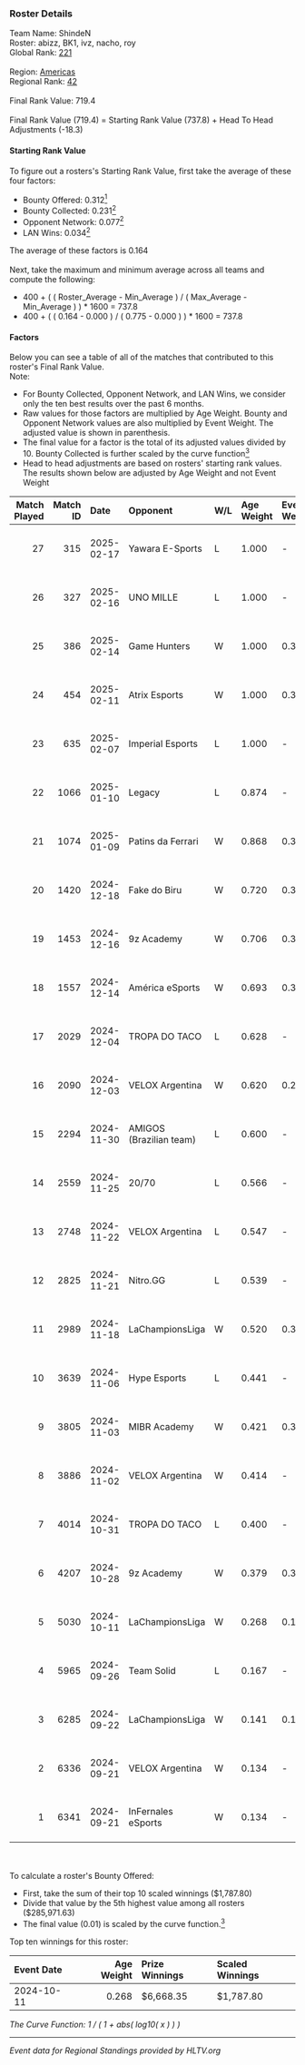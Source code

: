 ### Roster Details<br />
Team Name: ShindeN<br />
Roster: abizz, BK1, ivz, nacho, roy<br />
Global Rank: [221](../../standings_global_2025_02_28.md)<br />
<br />
Region: [Americas]( ../../standings_americas_2025_02_28.md)<br />
Regional Rank: [42]( ../../standings_americas_2025_02_28.md)<br />
<br />
Final Rank Value:  719.4<br />
<br />
Final Rank Value (719.4) = Starting Rank Value (737.8) + Head To Head Adjustments (-18.3)<br />

#### Starting Rank Value<br />
To figure out a rosters's Starting Rank Value, first take the average of these four factors:<br />
- Bounty Offered: 0.312[<sup>1</sup>](#table2)
- Bounty Collected: 0.231[<sup>2</sup>](#table1)
- Opponent Network: 0.077[<sup>2</sup>](#table1)
- LAN Wins: 0.034[<sup>2</sup>](#table1)

The average of these factors is 0.164<br />
<br />
Next, take the maximum and minimum average across all teams and compute the following:<br />
- 400 + ( ( Roster_Average - Min_Average ) / ( Max_Average - Min_Average ) ) * 1600 = 737.8
- 400 + ( ( 0.164 - 0.000 ) / ( 0.775 - 0.000 ) ) * 1600 = 737.8


#### Factors<br />
Below you can see a table of all of the matches that contributed to this roster's Final Rank Value.<br />
Note:<br />

- For Bounty Collected, Opponent Network, and LAN Wins, we consider only the ten best results over the past 6 months.
- Raw values for those factors are multiplied by Age Weight. Bounty and Opponent Network values are also multiplied by Event Weight. The adjusted value is shown in parenthesis.
- The final value for a factor is the total of its adjusted values divided by 10. Bounty Collected is further scaled by the curve function[<sup>3</sup>](#curveFunction)
- Head to head adjustments are based on rosters' starting rank values. The results shown below are adjusted by Age Weight and not Event Weight
<span id="table1"></span><br />


| Match Played | Match ID | Date       | Opponent                | W/L | Age Weight | Event Weight | Bounty Collected | Opponent Network | LAN Wins  | H2H Adj. | Roster                           |
| -: | -: | :- | :- | :- | :- | :- | :- | :- | :- | -: | :- |
|           27 |      315 | 2025-02-17 | Yawara E-Sports         | L   | 1.000      | -            | -                | -                | -         |   -19.24 | abizz, BK1, ivz, nacho, roy      |
|           26 |      327 | 2025-02-16 | UNO MILLE               | L   | 1.000      | -            | -                | -                | -         |   -12.35 | abizz, BK1, ivz, nacho, roy      |
|           25 |      386 | 2025-02-14 | Game Hunters            | W   | 1.000      | 0.371        | 0.003 (0.001)    | 0.425 (0.158)    | 0 (0.000) |    14.35 | abizz, BK1, ivz, nacho, roy      |
|           24 |      454 | 2025-02-11 | Atrix Esports           | W   | 1.000      | 0.371        | 0.006 (0.002)    | 0.289 (0.107)    | 0 (0.000) |    13.03 | abizz, BK1, ivz, nacho, roy      |
|           23 |      635 | 2025-02-07 | Imperial Esports        | L   | 1.000      | -            | -                | -                | -         |    -6.50 | abizz, BK1, ivz, nacho, roy      |
|           22 |     1066 | 2025-01-10 | Legacy                  | L   | 0.874      | -            | -                | -                | -         |    -7.13 | abizz, BK1, ivz, relentless, roy |
|           21 |     1074 | 2025-01-09 | Patins da Ferrari       | W   | 0.868      | 0.384        | -                | 0.107 (0.036)    | 0 (0.000) |     7.87 | abizz, BK1, ivz, relentless, roy |
|           20 |     1420 | 2024-12-18 | Fake do Biru            | W   | 0.720      | 0.384        | -                | 0.162 (0.045)    | 0 (0.000) |     7.27 | abizz, BK1, ivz, relentless, roy |
|           19 |     1453 | 2024-12-16 | 9z Academy              | W   | 0.706      | 0.384        | 0.001 (0.000)    | 0.418 (0.113)    | 0 (0.000) |    10.52 | abizz, BK1, ivz, relentless, roy |
|           18 |     1557 | 2024-12-14 | América eSports         | W   | 0.693      | 0.384        | 0.000 (0.000)    | 0.272 (0.072)    | 0 (0.000) |     8.47 | abizz, BK1, ivz, relentless, roy |
|           17 |     2029 | 2024-12-04 | TROPA DO TACO           | L   | 0.628      | -            | -                | -                | -         |    -7.71 | abizz, BK1, ivz, relentless, roy |
|           16 |     2090 | 2024-12-03 | VELOX Argentina         | W   | 0.620      | 0.262        | 0.000 (0.000)    | 0.187 (0.030)    | 0 (0.000) |     6.77 | abizz, BK1, ivz, relentless, roy |
|           15 |     2294 | 2024-11-30 | AMIGOS (Brazilian team) | L   | 0.600      | -            | -                | -                | -         |   -14.08 | abizz, BK1, ivz, relentless, roy |
|           14 |     2559 | 2024-11-25 | 20/70                   | L   | 0.566      | -            | -                | -                | -         |   -10.51 | abizz, BK1, ivz, relentless, roy |
|           13 |     2748 | 2024-11-22 | VELOX Argentina         | L   | 0.547      | -            | -                | -                | -         |   -11.96 | abizz, BK1, ivz, relentless, roy |
|           12 |     2825 | 2024-11-21 | Nitro.GG                | L   | 0.539      | -            | -                | -                | -         |    -9.91 | abizz, BK1, ivz, relentless, roy |
|           11 |     2989 | 2024-11-18 | LaChampionsLiga         | W   | 0.520      | 0.371        | 0.003 (0.001)    | 0.377 (0.073)    | 0 (0.000) |     6.32 | abizz, BK1, ivz, relentless, roy |
|           10 |     3639 | 2024-11-06 | Hype Esports            | L   | 0.441      | -            | -                | -                | -         |    -8.03 | abizz, BK1, ivz, relentless, roy |
|            9 |     3805 | 2024-11-03 | MIBR Academy            | W   | 0.421      | 0.371        | 0.001 (0.000)    | 0.506 (0.079)    | 0 (0.000) |     5.87 | abizz, BK1, ivz, relentless, roy |
|            8 |     3886 | 2024-11-02 | VELOX Argentina         | W   | 0.414      | -            | -                | -                | -         |     4.33 | abizz, BK1, ivz, relentless, roy |
|            7 |     4014 | 2024-10-31 | TROPA DO TACO           | L   | 0.400      | -            | -                | -                | -         |    -6.61 | abizz, BK1, ivz, relentless, roy |
|            6 |     4207 | 2024-10-28 | 9z Academy              | W   | 0.379      | 0.371        | 0.001 (0.000)    | 0.418 (0.059)    | -         |     5.16 | abizz, BK1, ivz, relentless, roy |
|            5 |     5030 | 2024-10-11 | LaChampionsLiga         | W   | 0.268      | 0.143        | 0.003 (0.000)    | -                | 1 (0.268) |     3.66 | abizz, BK1, ivz, relentless, roy |
|            4 |     5965 | 2024-09-26 | Team Solid              | L   | 0.167      | -            | -                | -                | -         |    -1.75 | abizz, BK1, ivz, relentless, roy |
|            3 |     6285 | 2024-09-22 | LaChampionsLiga         | W   | 0.141      | 0.143        | 0.003 (0.000)    | -                | -         |     1.90 | abizz, BK1, ivz, relentless, roy |
|            2 |     6336 | 2024-09-21 | VELOX Argentina         | W   | 0.134      | -            | -                | -                | -         |     1.37 | abizz, BK1, ivz, relentless, roy |
|            1 |     6341 | 2024-09-21 | InFernales eSports      | W   | 0.134      | -            | -                | -                | -         |     0.55 | abizz, BK1, ivz, relentless, roy |

<br />
<span id="table2"></span><br />
To calculate a roster's Bounty Offered:<br />

- First, take the sum of their top 10 scaled winnings ($1,787.80)
- Divide that value by the 5th highest value among all rosters ($285,971.63)
- The final value (0.01) is scaled by the curve function.[<sup>3</sup>](#curveFunction)

Top ten winnings for this roster:<br />

| Event Date | Age Weight | Prize Winnings | Scaled Winnings |
| :- | -: | :- | :- |
| 2024-10-11 |      0.268 | $6,668.35      | $1,787.80       |


<span id="curveFunction"></span>_The Curve Function: 1 / ( 1 + abs( log10( x ) ) )_<br />

---
_Event data for Regional Standings provided by HLTV.org_<br />
